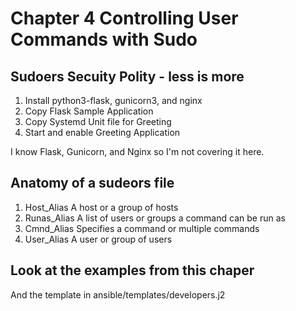 # Chapter 4 Controlling User Commands with Sudo

## Sudoers Secuity Polity - less is more

1. Install python3-flask, gunicorn3, and nginx
2. Copy Flask Sample Application
3. Copy Systemd Unit file for Greeting
4. Start and enable Greeting Application

I know Flask, Gunicorn, and Nginx so I'm not covering it here. 

## Anatomy of a sudeors file

1. Host_Alias A host or a group of hosts
2. Runas_Alias A list of users or groups a command can be run as
3. Cmnd_Alias Specifies a command or multiple commands
4. User_Alias A user or group of users

## Look at the examples from this chaper

And the template in ansible/templates/developers.j2